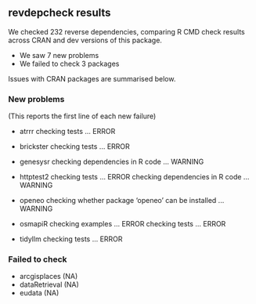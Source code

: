 ## revdepcheck results

We checked 232 reverse dependencies, comparing R CMD check results across CRAN and dev versions of this package.

 * We saw 7 new problems
 * We failed to check 3 packages

Issues with CRAN packages are summarised below.

### New problems
(This reports the first line of each new failure)

* atrrr
  checking tests ... ERROR

* brickster
  checking tests ... ERROR

* genesysr
  checking dependencies in R code ... WARNING

* httptest2
  checking tests ... ERROR
  checking dependencies in R code ... WARNING

* openeo
  checking whether package ‘openeo’ can be installed ... WARNING

* osmapiR
  checking examples ... ERROR
  checking tests ... ERROR

* tidyllm
  checking tests ... ERROR

### Failed to check

* arcgisplaces  (NA)
* dataRetrieval (NA)
* eudata        (NA)
